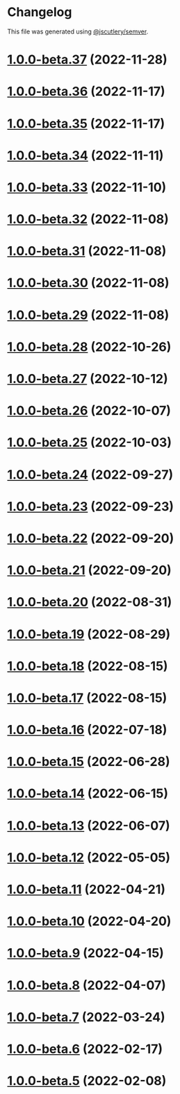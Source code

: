 # Changelog

This file was generated using [@jscutlery/semver](https://github.com/jscutlery/semver).

# [1.0.0-beta.37](https://github.com/sebgroup/green/compare/@sebgroup/green-react-charts@1.0.0-beta.36...@sebgroup/green-react-charts@1.0.0-beta.37) (2022-11-28)



# [1.0.0-beta.36](https://github.com/sebgroup/green/compare/@sebgroup/green-react-charts@1.0.0-beta.35...@sebgroup/green-react-charts@1.0.0-beta.36) (2022-11-17)



# [1.0.0-beta.35](https://github.com/sebgroup/green/compare/@sebgroup/green-react-charts@1.0.0-beta.34...@sebgroup/green-react-charts@1.0.0-beta.35) (2022-11-17)



# [1.0.0-beta.34](https://github.com/sebgroup/green/compare/@sebgroup/green-react-charts@1.0.0-beta.33...@sebgroup/green-react-charts@1.0.0-beta.34) (2022-11-11)



# [1.0.0-beta.33](https://github.com/sebgroup/green/compare/@sebgroup/green-react-charts@1.0.0-beta.32...@sebgroup/green-react-charts@1.0.0-beta.33) (2022-11-10)



# [1.0.0-beta.32](https://github.com/sebgroup/green/compare/@sebgroup/green-react-charts@1.0.0-beta.31...@sebgroup/green-react-charts@1.0.0-beta.32) (2022-11-08)



# [1.0.0-beta.31](https://github.com/sebgroup/green/compare/@sebgroup/green-react-charts@1.0.0-beta.30...@sebgroup/green-react-charts@1.0.0-beta.31) (2022-11-08)



# [1.0.0-beta.30](https://github.com/sebgroup/green/compare/@sebgroup/green-react-charts@1.0.0-beta.29...@sebgroup/green-react-charts@1.0.0-beta.30) (2022-11-08)



# [1.0.0-beta.29](https://github.com/sebgroup/green/compare/@sebgroup/green-react-charts@1.0.0-beta.28...@sebgroup/green-react-charts@1.0.0-beta.29) (2022-11-08)



# [1.0.0-beta.28](https://github.com/sebgroup/green/compare/@sebgroup/green-react-charts@1.0.0-beta.27...@sebgroup/green-react-charts@1.0.0-beta.28) (2022-10-26)



# [1.0.0-beta.27](https://github.com/sebgroup/green/compare/@sebgroup/green-react-charts@1.0.0-beta.26...@sebgroup/green-react-charts@1.0.0-beta.27) (2022-10-12)



# [1.0.0-beta.26](https://github.com/sebgroup/green/compare/@sebgroup/green-react-charts@1.0.0-beta.25...@sebgroup/green-react-charts@1.0.0-beta.26) (2022-10-07)



# [1.0.0-beta.25](https://github.com/sebgroup/green/compare/@sebgroup/green-react-charts@1.0.0-beta.24...@sebgroup/green-react-charts@1.0.0-beta.25) (2022-10-03)



# [1.0.0-beta.24](https://github.com/sebgroup/green/compare/@sebgroup/green-react-charts@1.0.0-beta.23...@sebgroup/green-react-charts@1.0.0-beta.24) (2022-09-27)



# [1.0.0-beta.23](https://github.com/sebgroup/green/compare/@sebgroup/green-react-charts@1.0.0-beta.22...@sebgroup/green-react-charts@1.0.0-beta.23) (2022-09-23)



# [1.0.0-beta.22](https://github.com/sebgroup/green/compare/@sebgroup/green-react-charts@1.0.0-beta.21...@sebgroup/green-react-charts@1.0.0-beta.22) (2022-09-20)



# [1.0.0-beta.21](https://github.com/sebgroup/green/compare/@sebgroup/green-react-charts@1.0.0-beta.20...@sebgroup/green-react-charts@1.0.0-beta.21) (2022-09-20)



# [1.0.0-beta.20](https://github.com/sebgroup/green/compare/@sebgroup/green-react-charts@1.0.0-beta.19...@sebgroup/green-react-charts@1.0.0-beta.20) (2022-08-31)



# [1.0.0-beta.19](https://github.com/sebgroup/green/compare/@sebgroup/green-react-charts@1.0.0-beta.18...@sebgroup/green-react-charts@1.0.0-beta.19) (2022-08-29)



# [1.0.0-beta.18](https://github.com/sebgroup/green/compare/@sebgroup/green-react-charts@1.0.0-beta.17...@sebgroup/green-react-charts@1.0.0-beta.18) (2022-08-15)



# [1.0.0-beta.17](https://github.com/sebgroup/green/compare/@sebgroup/green-react-charts@1.0.0-beta.16...@sebgroup/green-react-charts@1.0.0-beta.17) (2022-08-15)



# [1.0.0-beta.16](https://github.com/sebgroup/green/compare/@sebgroup/green-react-charts@1.0.0-beta.15...@sebgroup/green-react-charts@1.0.0-beta.16) (2022-07-18)



# [1.0.0-beta.15](https://github.com/sebgroup/green/compare/@sebgroup/green-react-charts@1.0.0-beta.14...@sebgroup/green-react-charts@1.0.0-beta.15) (2022-06-28)



# [1.0.0-beta.14](https://github.com/sebgroup/green/compare/@sebgroup/green-react-charts@1.0.0-beta.13...@sebgroup/green-react-charts@1.0.0-beta.14) (2022-06-15)



# [1.0.0-beta.13](https://github.com/sebgroup/green/compare/@sebgroup/green-react-charts@1.0.0-beta.12...@sebgroup/green-react-charts@1.0.0-beta.13) (2022-06-07)



# [1.0.0-beta.12](https://github.com/sebgroup/green/compare/@sebgroup/green-react-charts@1.0.0-beta.11...@sebgroup/green-react-charts@1.0.0-beta.12) (2022-05-05)



# [1.0.0-beta.11](https://github.com/sebgroup/green/compare/@sebgroup/green-react-charts@1.0.0-beta.10...@sebgroup/green-react-charts@1.0.0-beta.11) (2022-04-21)



# [1.0.0-beta.10](https://github.com/sebgroup/green/compare/@sebgroup/green-react-charts@1.0.0-beta.9...@sebgroup/green-react-charts@1.0.0-beta.10) (2022-04-20)



# [1.0.0-beta.9](https://github.com/sebgroup/green/compare/@sebgroup/green-react-charts@1.0.0-beta.8...@sebgroup/green-react-charts@1.0.0-beta.9) (2022-04-15)



# [1.0.0-beta.8](https://github.com/sebgroup/green/compare/@sebgroup/green-react-charts@1.0.0-beta.7...@sebgroup/green-react-charts@1.0.0-beta.8) (2022-04-07)



# [1.0.0-beta.7](https://github.com/sebgroup/green/compare/@sebgroup/green-react-charts@1.0.0-beta.6...@sebgroup/green-react-charts@1.0.0-beta.7) (2022-03-24)



# [1.0.0-beta.6](https://github.com/sebgroup/green/compare/@sebgroup/green-react-charts@1.0.0-beta.5...@sebgroup/green-react-charts@1.0.0-beta.6) (2022-02-17)



# [1.0.0-beta.5](https://github.com/sebgroup/green/compare/@sebgroup/green-react-charts@1.0.0-beta.4...@sebgroup/green-react-charts@1.0.0-beta.5) (2022-02-08)
